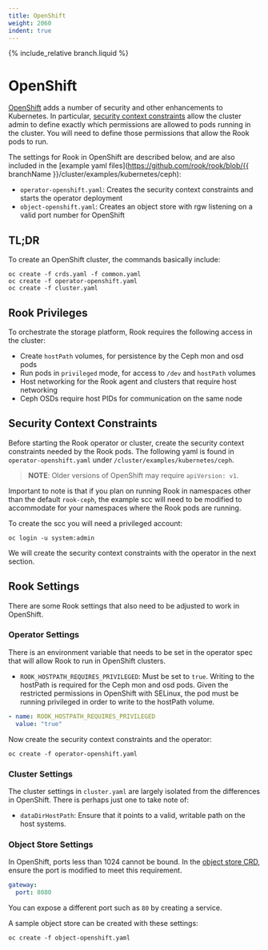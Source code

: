 ```yaml
---
title: OpenShift
weight: 2060
indent: true
---
```

{% include_relative branch.liquid %}

# OpenShift

[OpenShift](https://www.openshift.com/) adds a number of security and other enhancements to Kubernetes. In particular, [security context constraints](https://blog.openshift.com/understanding-service-accounts-sccs/) allow the cluster admin to define exactly which permissions are allowed to pods running in the cluster. You will need to define those permissions that allow the Rook pods to run.

The settings for Rook in OpenShift are described below, and are also included in the [example yaml files](https://github.com/rook/rook/blob/{{ branchName }}/cluster/examples/kubernetes/ceph):

* `operator-openshift.yaml`: Creates the security context constraints and starts the operator deployment
* `object-openshift.yaml`: Creates an object store with rgw listening on a valid port number for OpenShift

## TL;DR

To create an OpenShift cluster, the commands basically include:

```console
oc create -f crds.yaml -f common.yaml
oc create -f operator-openshift.yaml
oc create -f cluster.yaml
```

## Rook Privileges

To orchestrate the storage platform, Rook requires the following access in the cluster:

* Create `hostPath` volumes, for persistence by the Ceph mon and osd pods
* Run pods in `privileged` mode, for access to `/dev` and `hostPath` volumes
* Host networking for the Rook agent and clusters that require host networking
* Ceph OSDs require host PIDs for communication on the same node

## Security Context Constraints

Before starting the Rook operator or cluster, create the security context constraints needed by the Rook pods. The following yaml is found in `operator-openshift.yaml` under `/cluster/examples/kubernetes/ceph`.

> **NOTE**: Older versions of OpenShift may require `apiVersion: v1`.

Important to note is that if you plan on running Rook in namespaces other than the default `rook-ceph`, the example scc will need to be modified to accommodate for your namespaces where the Rook pods are running.

To create the scc you will need a privileged account:

```console
oc login -u system:admin
```

We will create the security context constraints with the operator in the next section.

## Rook Settings

There are some Rook settings that also need to be adjusted to work in OpenShift.

### Operator Settings

There is an environment variable that needs to be set in the operator spec that will allow Rook to run in OpenShift clusters.

* `ROOK_HOSTPATH_REQUIRES_PRIVILEGED`: Must be set to `true`. Writing to the hostPath is required for the Ceph mon and osd pods. Given the restricted permissions in OpenShift with SELinux, the pod must be running privileged in order to write to the hostPath volume.

```yaml
- name: ROOK_HOSTPATH_REQUIRES_PRIVILEGED
  value: "true"
```

Now create the security context constraints and the operator:

```console
oc create -f operator-openshift.yaml
```

### Cluster Settings

The cluster settings in `cluster.yaml` are largely isolated from the differences in OpenShift. There is perhaps just one to take note of:

* `dataDirHostPath`: Ensure that it points to a valid, writable path on the host systems.

### Object Store Settings

In OpenShift, ports less than 1024 cannot be bound. In the [object store CRD](ceph-object.md), ensure the port is modified to meet this requirement.

```yaml
gateway:
  port: 8080
```

You can expose a different port such as `80` by creating a service.

A sample object store can be created with these settings:

```console
oc create -f object-openshift.yaml
```
